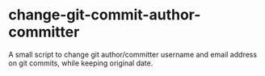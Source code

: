 # change-git-commit-author-committer

A small script to change git author/committer username and email address on git commits, while keeping original date.
